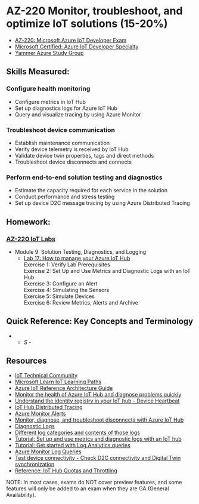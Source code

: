 # AZ-220 Monitor, troubleshoot, and optimize IoT solutions (15-20%)

* [AZ-220: Microsoft Azure IoT Developer Exam](https://docs.microsoft.com/en-us/learn/certifications/exams/az-220)
* [Microsoft Certified: Azure IoT Developer Specialty](https://docs.microsoft.com/en-us/learn/certifications/azure-iot-developer-specialty)
* [Yammer Azure Study Group](http://aka.ms/azurecsg)

## Skills Measured:
### Configure health monitoring
* Configure metrics in IoT Hub
* Set up diagnostics logs for Azure IoT Hub
* Query and visualize tracing by using Azure Monitor

### Troubleshoot device communication
* Establish maintenance communication
* Verify device telemetry is received by IoT Hub
* Validate device twin properties, tags and direct methods
* Troubleshoot device disconnects and connects

### Perform end-to-end solution testing and diagnostics
* Estimate the capacity required for each service in the solution
* Conduct performance and stress testing
* Set up device D2C message tracing by using Azure Distributed Tracing

## Homework:
### [AZ-220 IoT Labs](https://microsoftlearning.github.io/AZ-220-Microsoft-Azure-IoT-Developer)
* Module 9: Solution Testing, Diagnostics, and Logging
  *  [Lab 17: How to manage your Azure IoT Hub](https://microsoftlearning.github.io/AZ-220-Microsoft-Azure-IoT-Developer/Instructions/Labs/LAB_AK_17-how-to-manage-your-azure-iot-hub.html) 
  <br />Exercise 1: Verify Lab Prerequisites
  <br />Exercise 2: Set Up and Use Metrics and Diagnostic Logs with an IoT Hub
  <br />Exercise 3: Configure an Alert
  <br />Exercise 4: Simulating the Sensors
  <br />Exercise 5: Simulate Devices
  <br />Exercise 6: Review Metrics, Alerts and Archive

## Quick Reference: Key Concepts and Terminology
* 
  * *S* - 


## Resources
* [IoT Technical Community](https://techcommunity.microsoft.com/t5/internet-of-things-iot/ct-p/IoT)
* [Microsoft Learn IoT Learning Paths](http://aka.ms/mslearniot)
* [Azure IoT Reference Architecture Guide](https://docs.Microsoft.com/azure/architecture/reference-architectures/iot)
* [Monitor the health of Azure IoT Hub and diagnose problems quickly](https://docs.microsoft.com/en-us/azure/iot-hub/iot-hub-monitor-resource-health)
* [Understand the identity registry in your IoT hub - Device Heartbeat](https://docs.microsoft.com/en-us/azure/iot-hub/iot-hub-devguide-identity-registry)
* [IoT Hub Distributed Tracing](https://docs.microsoft.com/en-us/azure/iot-hub/iot-hub-distributed-tracing)
* [Azure Monitor Alerts](https://aka.ms/unified-alerts-docs)
* [Monitor, diagnose, and troubleshoot disconnects with Azure IoT Hub](https://docs.microsoft.com/en-us/azure/iot-hub/iot-hub-troubleshoot-connectivity)
* [Diagnostic Logs](https://docs.microsoft.com/en-us/azure/azure-monitor/platform/platform-logs-overview)
* [Different log categories and contents of those logs](https://docs.microsoft.com/azure/azure-monitor/platform/diagnostic-settings)
* [Tutorial: Set up and use metrics and diagnostic logs with an IoT hub](https://docs.microsoft.com/en-us/azure/iot-hub/tutorial-use-metrics-and-diags)
* [Tutorial: Get started with Log Analytics queries](https://docs.microsoft.com/en-us/azure/azure-monitor/log-query/get-started-portal)
* [Azure Monitor Log Queries](https://docs.microsoft.com/en-us/azure/azure-monitor/log-query/get-started-queries)
* [Test device connectivity - Check D2C connectivity and Digital Twin synchronization](https://docs.microsoft.com/en-us/azure/iot-hub/tutorial-connectivity)
* [Reference: IoT Hub Quotas and Throttling](https://docs.microsoft.com/en-us/azure/iot-hub/iot-hub-devguide-quotas-throttling)

NOTE: In most cases, exams do NOT cover preview features, and some features will only be
added to an exam when they are GA (General Availability).
